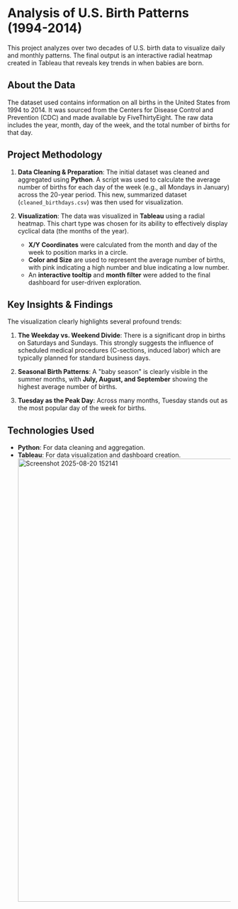 # Analysis of U.S. Birth Patterns (1994-2014)

This project analyzes over two decades of U.S. birth data to visualize daily and monthly patterns. The final output is an interactive radial heatmap created in Tableau that reveals key trends in when babies are born.

## About the Data

The dataset used contains information on all births in the United States from 1994 to 2014. It was sourced from the Centers for Disease Control and Prevention (CDC) and made available by FiveThirtyEight. The raw data includes the year, month, day of the week, and the total number of births for that day.

## Project Methodology

1.  **Data Cleaning & Preparation**: The initial dataset was cleaned and aggregated using **Python**. A script was used to calculate the average number of births for each day of the week (e.g., all Mondays in January) across the 20-year period. This new, summarized dataset (`cleaned_birthdays.csv`) was then used for visualization.

2.  **Visualization**: The data was visualized in **Tableau** using a radial heatmap. This chart type was chosen for its ability to effectively display cyclical data (the months of the year).
    * **X/Y Coordinates** were calculated from the month and day of the week to position marks in a circle.
    * **Color and Size** are used to represent the average number of births, with pink indicating a high number and blue indicating a low number.
    * An **interactive tooltip** and **month filter** were added to the final dashboard for user-driven exploration.

## Key Insights & Findings

The visualization clearly highlights several profound trends:

1.  **The Weekday vs. Weekend Divide**: There is a significant drop in births on Saturdays and Sundays. This strongly suggests the influence of scheduled medical procedures (C-sections, induced labor) which are typically planned for standard business days.

2.  **Seasonal Birth Patterns**: A "baby season" is clearly visible in the summer months, with **July, August, and September** showing the highest average number of births.

3.  **Tuesday as the Peak Day**: Across many months, Tuesday stands out as the most popular day of the week for births.

## Technologies Used

* **Python**: For data cleaning and aggregation.
* **Tableau**: For data visualization and dashboard creation.<img width="1915" height="999" alt="Screenshot 2025-08-20 152141" src="https://github.com/user-attachments/assets/a8ae5fd0-67f5-4adb-91f7-216daf956dfe" />

